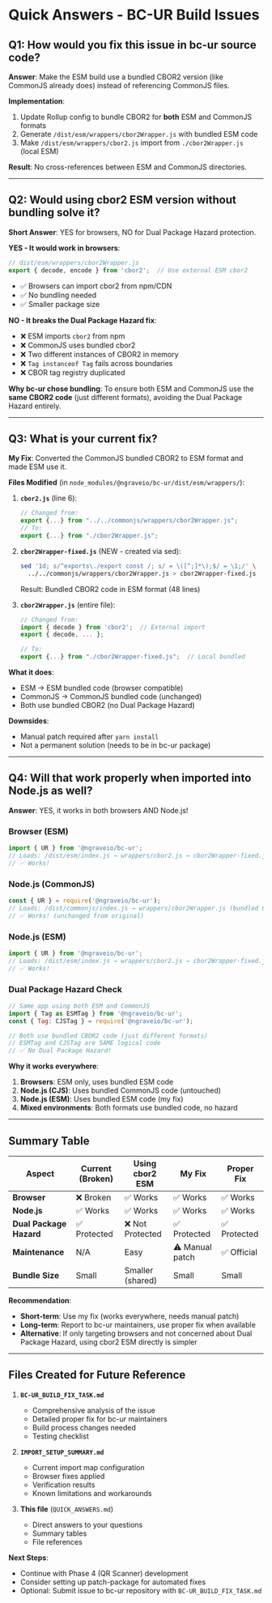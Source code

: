 # Quick Answers - BC-UR Build Issues

## Q1: How would you fix this issue in bc-ur source code?

**Answer**: Make the ESM build use a bundled CBOR2 version (like CommonJS already does) instead of referencing CommonJS files.

**Implementation**:
1. Update Rollup config to bundle CBOR2 for **both** ESM and CommonJS formats
2. Generate `/dist/esm/wrappers/cbor2Wrapper.js` with bundled ESM code
3. Make `/dist/esm/wrappers/cbor2.js` import from `./cbor2Wrapper.js` (local ESM)

**Result**: No cross-references between ESM and CommonJS directories.

---

## Q2: Would using cbor2 ESM version without bundling solve it?

**Short Answer**: YES for browsers, NO for Dual Package Hazard protection.

**YES - It would work in browsers**:
```javascript
// dist/esm/wrappers/cbor2Wrapper.js
export { decode, encode } from 'cbor2';  // Use external ESM cbor2
```
- ✅ Browsers can import cbor2 from npm/CDN
- ✅ No bundling needed
- ✅ Smaller package size

**NO - It breaks the Dual Package Hazard fix**:
- ❌ ESM imports `cbor2` from npm
- ❌ CommonJS uses bundled cbor2
- ❌ Two different instances of CBOR2 in memory
- ❌ `Tag instanceof Tag` fails across boundaries
- ❌ CBOR tag registry duplicated

**Why bc-ur chose bundling**: To ensure both ESM and CommonJS use the **same CBOR2 code** (just different formats), avoiding the Dual Package Hazard entirely.

---

## Q3: What is your current fix?

**My Fix**: Converted the CommonJS bundled CBOR2 to ESM format and made ESM use it.

**Files Modified** (in `node_modules/@ngraveio/bc-ur/dist/esm/wrappers/`):

1. **`cbor2.js`** (line 6):
   ```javascript
   // Changed from:
   export {...} from "../../commonjs/wrappers/cbor2Wrapper.js";
   // To:
   export {...} from "./cbor2Wrapper.js";
   ```

2. **`cbor2Wrapper-fixed.js`** (NEW - created via sed):
   ```bash
   sed '1d; s/^exports\./export const /; s/ = \([^;]*\);$/ = \1;/' \
     ../../commonjs/wrappers/cbor2Wrapper.js > cbor2Wrapper-fixed.js
   ```
   Result: Bundled CBOR2 code in ESM format (48 lines)

3. **`cbor2Wrapper.js`** (entire file):
   ```javascript
   // Changed from:
   import { decode } from 'cbor2';  // External import
   export { decode, ... };
   
   // To:
   export {...} from "./cbor2Wrapper-fixed.js";  // Local bundled
   ```

**What it does**:
- ESM → ESM bundled code (browser compatible)
- CommonJS → CommonJS bundled code (unchanged)
- Both use bundled CBOR2 (no Dual Package Hazard)

**Downsides**:
- Manual patch required after `yarn install`
- Not a permanent solution (needs to be in bc-ur package)

---

## Q4: Will that work properly when imported into Node.js as well?

**Answer**: YES, it works in both browsers AND Node.js!

### Browser (ESM)
```javascript
import { UR } from '@ngraveio/bc-ur';
// Loads: /dist/esm/index.js → wrappers/cbor2.js → cbor2Wrapper-fixed.js (bundled ESM)
// ✅ Works!
```

### Node.js (CommonJS)
```javascript
const { UR } = require('@ngraveio/bc-ur');
// Loads: /dist/commonjs/index.js → wrappers/cbor2Wrapper.js (bundled CommonJS)
// ✅ Works! (unchanged from original)
```

### Node.js (ESM)
```javascript
import { UR } from '@ngraveio/bc-ur';
// Loads: /dist/esm/index.js → wrappers/cbor2.js → cbor2Wrapper-fixed.js (bundled ESM)
// ✅ Works!
```

### Dual Package Hazard Check
```javascript
// Same app using both ESM and CommonJS
import { Tag as ESMTag } from '@ngraveio/bc-ur';
const { Tag: CJSTag } = require('@ngraveio/bc-ur');

// Both use bundled CBOR2 code (just different formats)
// ESMTag and CJSTag are SAME logical code
// ✅ No Dual Package Hazard!
```

**Why it works everywhere**:
1. **Browsers**: ESM only, uses bundled ESM code
2. **Node.js (CJS)**: Uses bundled CommonJS code (untouched)
3. **Node.js (ESM)**: Uses bundled ESM code (my fix)
4. **Mixed environments**: Both formats use bundled code, no hazard

---

## Summary Table

| Aspect | Current (Broken) | Using cbor2 ESM | My Fix | Proper Fix |
|--------|-----------------|-----------------|--------|-----------|
| **Browser** | ❌ Broken | ✅ Works | ✅ Works | ✅ Works |
| **Node.js** | ✅ Works | ✅ Works | ✅ Works | ✅ Works |
| **Dual Package Hazard** | ✅ Protected | ❌ Not Protected | ✅ Protected | ✅ Protected |
| **Maintenance** | N/A | Easy | ⚠️ Manual patch | ✅ Official |
| **Bundle Size** | Small | Smaller (shared) | Small | Small |

**Recommendation**: 
- **Short-term**: Use my fix (works everywhere, needs manual patch)
- **Long-term**: Report to bc-ur maintainers, use proper fix when available
- **Alternative**: If only targeting browsers and not concerned about Dual Package Hazard, using cbor2 ESM directly is simpler

---

## Files Created for Future Reference

1. **`BC-UR_BUILD_FIX_TASK.md`**
   - Comprehensive analysis of the issue
   - Detailed proper fix for bc-ur maintainers
   - Build process changes needed
   - Testing checklist

2. **`IMPORT_SETUP_SUMMARY.md`**
   - Current import map configuration
   - Browser fixes applied
   - Verification results
   - Known limitations and workarounds

3. **This file** (`QUICK_ANSWERS.md`)
   - Direct answers to your questions
   - Summary tables
   - File references

**Next Steps**: 
- Continue with Phase 4 (QR Scanner) development
- Consider setting up patch-package for automated fixes
- Optional: Submit issue to bc-ur repository with `BC-UR_BUILD_FIX_TASK.md`
